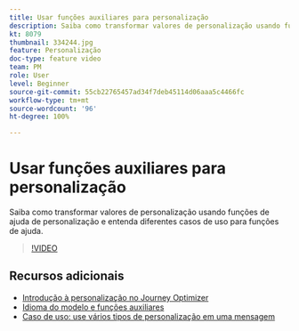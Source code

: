 ```yaml
---
title: Usar funções auxiliares para personalização
description: Saiba como transformar valores de personalização usando funções de ajuda de personalização e entenda diferentes casos de uso para funções de ajuda.
kt: 8079
thumbnail: 334244.jpg
feature: Personalização
doc-type: feature video
team: PM
role: User
level: Beginner
source-git-commit: 55cb22765457ad34f7deb45114d06aaa5c4466fc
workflow-type: tm+mt
source-wordcount: '96'
ht-degree: 100%

---
```



# Usar funções auxiliares para personalização

Saiba como transformar valores de personalização usando funções de ajuda de personalização e entenda diferentes casos de uso para funções de ajuda.

>[!VIDEO](https://video.tv.adobe.com/v/334244?quality=12)

## Recursos adicionais

* [Introdução à personalização no Journey Optimizer](https://experienceleague.adobe.com/docs/journey-optimizer/using/create-messages/personalization/personalize.html?lang=pt-BR)
* [Idioma do modelo e funções auxiliares](https://experienceleague.adobe.com/docs/journey-optimizer/using/create-messages/personalization/functions/functions.html?lang=pt-BR)
* [Caso de uso: use vários tipos de personalização em uma mensagem](https://experienceleague.adobe.com/docs/journey-optimizer/using/create-messages/personalization/personalization-use-case.html?lang=pt-BR)
